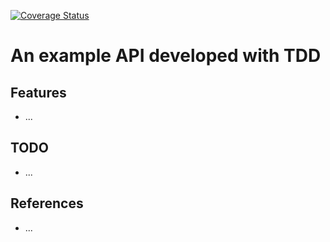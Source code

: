 [![Coverage Status](https://coveralls.io/repos/github/woowgers/tdd_rest/badge.svg?branch=main)](https://coveralls.io/github/woowgers/tdd_rest?branch=main)
# An example API developed with TDD

## Features
- ...

## TODO
- ...

## References
- ...
